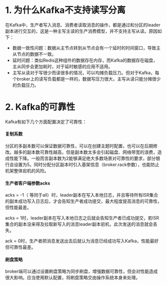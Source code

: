 # 1. 为什么Kafka不支持读写分离

在Kafka中，生产者写入消息、消费者读取消息的操作，都是通过和分区的leader副本进行交互的，这是一种主写主读的生产消费模型，并不支持主写从读。原因如下：

- 数据一致性问题：数据从主节点转到从节点会有一个延时的时间窗口，导致主从节点的数据不一致。
- 延时问题：类似Redis这种组件的数据存在内存，而Kafka的数据存在磁盘，主从同步会更加耗时，对于延时敏感的应用不适用。
- 主写从读对于写很少而读很多的情况，可以均摊负载压力。但对于Kafka，每个broker上的读写负载都是一样的，数据写压力很大，主写从读只能分摊很少的负载压力。



# 2. Kafka的可靠性

Kafka有如下几个方面配置决定了可靠性：

#### 复制系数

分区的多副本数可以保证数据可靠性，可以在创建主题时配置，也可以在后期修改。越多的副本数可靠性越高，但是副本数太多会引起磁盘、网络带宽的浪费，造成性能下降。一般而言副本数为2能够满足绝大多数场景对可靠性的要求，部分银行会设置为5。同时分配分区副本时引入基架信息（broker.rack参数），也能防止机架整体宕机的风险。

#### 生产者客户端参数acks

acks = -1（ 等同于all）时，leader副本在写入本地日志，并且等待所有ISR集合的副本成功写入日志后，才会告知生产者成功提交，最大程度提高消息的可靠性，但性能最差。

acks = 1时，leader副本在写入本地日志之后就会告知生产者已成功提交，若ISR集合的副本没来得及拉取新写入的消息leader副本宕机，此次发送的消息就会丢失。

ack = 0时，生产者把消息发送出去后就认为消息已经成功写入Kafka，性能最好但可靠性最差。

#### 刷盘策略

broker端可以通过设置刷盘策略为同步刷盘，增强数据可靠性，但会对性能造成很大影响。应当使用默认配置，将刷盘策略交由操作系统本身来处理。

